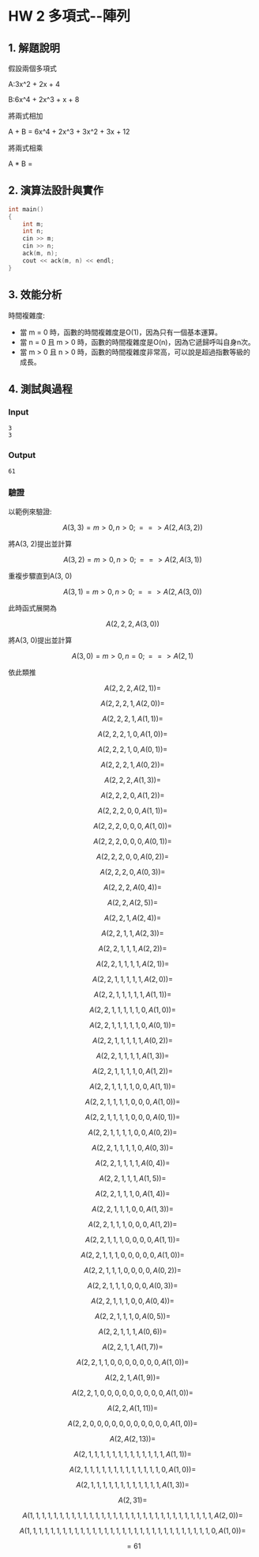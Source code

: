# HW 2 多項式--陣列

## 1. 解題說明

假設兩個多項式

A:3x^2 + 2x + 4

B:6x^4 + 2x^3 + x + 8

將兩式相加

A + B = 6x^4 + 2x^3 + 3x^2 + 3x + 12

將兩式相乘

A * B = 

## 2. 演算法設計與實作

```cpp
int main()
{
	int m;
	int n;
	cin >> m;
	cin >> n;
	ack(m, n);
	cout << ack(m, n) << endl;
}
```

## 3. 效能分析
時間複雜度:
- 當 m = 0 時，函數的時間複雜度是O(1)，因為只有一個基本運算。
- 當 n = 0 且 m > 0 時，函數的時間複雜度是O(n)，因為它遞歸呼叫自身n次。
- 當 m > 0 且 n > 0 時，函數的時間複雜度非常高，可以說是超過指數等級的成長。

## 4. 測試與過程

### Input

```plain
3
3

```

### Output

```plain
61

```

### 驗證

以範例來驗證:

$$A(3, 3) = m > 0, n > 0; ==>A(2, A(3, 2))$$

將A(3, 2)提出並計算

$$A(3, 2) = m > 0, n > 0; ==>A(2, A(3, 1))$$

重複步驟直到A(3, 0)

$$A(3, 1) = m > 0, n > 0; ==>A(2, A(3, 0))$$

此時函式展開為

$$A(2, 2, 2, A(3, 0))$$

將A(3, 0)提出並計算

$$A(3, 0) = m > 0, n = 0; ==>A(2, 1)$$

依此類推

$$A(2, 2, 2, A(2, 1)) =$$

$$A(2, 2, 2, 1, A(2, 0)) =$$

$$A(2, 2, 2, 1, A(1, 1)) =$$

$$A(2, 2, 2, 1, 0, A(1, 0)) =$$

$$A(2, 2, 2, 1, 0, A(0, 1)) =$$

$$A(2, 2, 2, 1, A(0, 2)) =$$

$$A(2, 2, 2, A(1, 3)) =$$

$$A(2, 2, 2, 0, A(1, 2)) =$$

$$A(2, 2, 2, 0, 0, A(1, 1)) =$$

$$A(2, 2, 2, 0, 0, 0, A(1, 0)) =$$

$$A(2, 2, 2, 0, 0, 0, A(0, 1)) =$$

$$A(2, 2, 2, 0, 0, A(0, 2)) =$$

$$A(2, 2, 2, 0, A(0, 3)) =$$

$$A(2, 2, 2, A(0, 4)) =$$

$$A(2, 2, A(2, 5)) =$$

$$A(2, 2, 1, A(2, 4)) =$$

$$A(2, 2, 1, 1, A(2, 3)) =$$

$$A(2, 2, 1, 1, 1, A(2, 2)) =$$

$$A(2, 2, 1, 1, 1, 1, A(2, 1)) =$$

$$A(2, 2, 1, 1, 1, 1, 1, A(2, 0)) =$$

$$A(2, 2, 1, 1, 1, 1, 1, A(1, 1)) =$$

$$A(2, 2, 1, 1, 1, 1, 1, 0, A(1, 0)) =$$

$$A(2, 2, 1, 1, 1, 1, 1, 0, A(0, 1)) =$$

$$A(2, 2, 1, 1, 1, 1, 1, A(0, 2)) =$$

$$A(2, 2, 1, 1, 1, 1, A(1, 3)) =$$

$$A(2, 2, 1, 1, 1, 1, 0, A(1, 2)) =$$

$$A(2, 2, 1, 1, 1, 1, 0, 0, A(1, 1)) =$$

$$A(2, 2, 1, 1, 1, 1, 0, 0, 0, A(1, 0)) =$$

$$A(2, 2, 1, 1, 1, 1, 0, 0, 0, A(0, 1)) =$$

$$A(2, 2, 1, 1, 1, 1, 0, 0, A(0, 2)) =$$

$$A(2, 2, 1, 1, 1, 1, 0, A(0, 3)) =$$

$$A(2, 2, 1, 1, 1, 1, A(0, 4)) =$$

$$A(2, 2, 1, 1, 1, A(1, 5)) =$$

$$A(2, 2, 1, 1, 1, 0, A(1, 4)) =$$

$$A(2, 2, 1, 1, 1, 0, 0, A(1, 3)) =$$

$$A(2, 2, 1, 1, 1, 0, 0, 0, A(1, 2)) =$$

$$A(2, 2, 1, 1, 1, 0, 0, 0, 0, A(1, 1)) =$$

$$A(2, 2, 1, 1, 1, 0, 0, 0, 0, 0, A(1, 0)) =$$

$$A(2, 2, 1, 1, 1, 0, 0, 0, 0, A(0, 2)) =$$

$$A(2, 2, 1, 1, 1, 0, 0, 0, A(0, 3)) =$$

$$A(2, 2, 1, 1, 1, 0, 0, A(0, 4)) =$$

$$A(2, 2, 1, 1, 1, 0, A(0, 5)) =$$

$$A(2, 2, 1, 1, 1, A(0, 6)) =$$

$$A(2, 2, 1, 1, A(1, 7)) =$$

$$A(2, 2, 1, 1, 0, 0, 0, 0, 0, 0, 0, A(1, 0)) =$$

$$A(2, 2, 1, A(1, 9)) =$$

$$A(2, 2, 1, 0, 0, 0, 0, 0, 0, 0, 0, 0, A(1, 0)) =$$

$$A(2, 2, A(1, 11)) =$$

$$A(2, 2, 0, 0, 0, 0, 0, 0, 0, 0, 0, 0, 0, A(1, 0)) =$$

$$A(2, A(2, 13)) =$$

$$A(2, 1, 1, 1, 1, 1, 1, 1, 1, 1, 1, 1, 1, 1, A(1, 1)) =$$

$$A(2, 1, 1, 1, 1, 1, 1, 1, 1, 1, 1, 1, 1, 1, 0, A(1, 0)) =$$

$$A(2, 1, 1, 1, 1, 1, 1, 1, 1, 1, 1, 1, 1, A(1, 3)) =$$

$$A(2, 31) =$$

$$A(1, 1, 1, 1, 1, 1, 1, 1, 1, 1, 1, 1, 1, 1, 1, 1, 1, 1, 1, 1, 1, 1, 1, 1, 1, 1, 1, 1, 1, 1, 1, A(2, 0)) =$$

$$A(1, 1, 1, 1, 1, 1, 1, 1, 1, 1, 1, 1, 1, 1, 1, 1, 1, 1, 1, 1, 1, 1, 1, 1, 1, 1, 1, 1, 1, 1, 1, 0, A(1, 0)) =$$

$$ = 61$$
